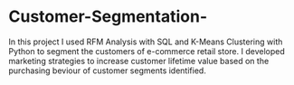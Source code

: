 # Customer-Segmentation-
In this project I used RFM Analysis with SQL and K-Means Clustering with Python to segment the customers of e-commerce retail store. I developed marketing strategies to increase customer lifetime value based on the purchasing beviour of customer segments identified. 
